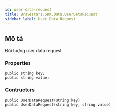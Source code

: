 ```yaml
---
id: user-data-request
title: Bravestars.SDK.Data.UserDataRequest
sidebar_label: User Data Request
---
```

## Mô tả

Đối tượng user data request

### Properties

``` Thuộc tính
public string key;
public string value;
```

### Contructors

``` Khởi tạo
public UserDataRequest(string key)
public UserDataRequest(string key, string value)
```
